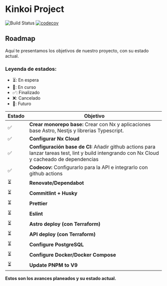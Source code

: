 # Kinkoi Project

![Build Status](https://github.com/pabloimrik17/kinkoi-project/actions/workflows/ci.yml/badge.svg?branch=main)
[![codecov](https://codecov.io/gh/pabloimrik17/kinkoi-project/graph/badge.svg?token=RGADUH6FV4)](https://codecov.io/gh/pabloimrik17/kinkoi-project)


## Roadmap

Aquí te presentamos los objetivos de nuestro proyecto, con su estado actual.

### Leyenda de estados:
- ⏳: En espera
- 🚀: En curso
- ✅: Finalizado
- ❌: Cancelado
- 🎯: Futuro

| Estado | Objetivo                                                                                                                                      |
| -- |-----------------------------------------------------------------------------------------------------------------------------------------------|
| ✅ | **Crear monorepo base:** Crear con Nx y aplicaciones base Astro, Nestjs y librerias Typescript.                                               |
| ✅ | **Configurar Nx Cloud**                                                                                                                       |
| ✅ | **Configuración base de CI:** Añadir github actions para lanzar tareas test, lint y build intengrando con Nx Cloud y cacheado de dependencias |
| ✅ | **Codecov:** Configurarlo para la API e integrarlo con github actions                                                                         |
| ⏳ | **Renovate/Dependabot**                                                                                                                       |
| ⏳ | **Commitlint + Husky**                                                                                                                        |
| ⏳ | **Prettier**                                                                                                                                  |
| ⏳ | **Eslint**                                                                                                                                    |
| ⏳ | **Astro deploy (con Terraform)**                                                                                                              |
| ⏳ | **API deploy (con Terraform)**                                                                                                                |
| ⏳ | **Configure PostgreSQL**                                                                                                                      |
| ⏳ | **Configure Docker/Docker Compose**                                                                                                           |
| ⏳ | **Update PNPM to V9**                                                                                                                         |


**Estos son los avances planeados y su estado actual.**

